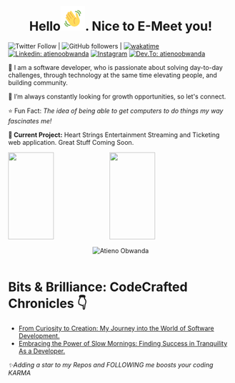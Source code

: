 <!-- <a href="url"><img src="/gitCover.png" width="900px" ></a>
 -->
<h1 align="center">
Hello<img src="/Wave.gif" height="55px" width="55px">. Nice to E-Meet you!
</h1>



![Twitter Follow](https://img.shields.io/twitter/follow/atien_o?style=social) | ![GitHub followers](https://img.shields.io/github/followers/atienoobwanda?style=social) | [![wakatime](https://wakatime.com/badge/user/f625f7da-5f8f-4dc7-b960-de0e9f160147.svg)](https://wakatime.com/@f625f7da-5f8f-4dc7-b960-de0e9f160147)  [![Linkedin: atienoobwanda](https://img.shields.io/badge/linkedin-%231E77B5.svg?&style=for-the-badge&logo=linkedin&logoColor=white )](https://www.linkedin.com/in/millicent-atieno/)  [![Instagram](https://img.shields.io/badge/instagram-%23000000.svg?&style=for-the-badge&logo=instagram&logoColor=white)](https://instagram.com/atien.o/)  [![Dev.To: atienoobwanda](https://img.shields.io/badge/dev.to-%2308090A.svg?&style=for-the-badge&logo=dev.to&logoColor=white)](https://www.dev.to/atienoobwanda/)

<!-- <hr>
 -->
<!-- <details> -->
<!-- <summary> -->
<!-- About Me 🚀 -->
<!-- </summary> -->

:pushpin: I am a software developer, who is passionate about solving day-to-day challenges, through technology at the same time elevating people, and building community. <br>

👀 I’m  always constantly looking for growth opportunities, so let's connect. <br>

<!-- 🇰🇪 Current Location: Kenya.<br>
 -->
:star: Fun Fact: *The idea of being able to get computers to do things my way fascinates me!* <br>

<!-- :fire: Recent Project: <a href='https://weconnekt.herokuapp.com/'>We Connect</a> <br>
 -->
<!-- 🌱 **What I've been up to lately:** I’m currently learning: <a href='https://learning.edx.org/course/course-v1:HarvardX+CS50P+Python/block-v1:HarvardX+CS50P+Python+type@sequential+block@5c4566382df54814ba604df6369ca2fc/block-v1:HarvardX+CS50P+Python+type@vertical+block@a1450ed5620843fe9fd548156a385d26'>**HarvardX CS50's Introduction to Programming with Python**</a> <br> -->

**🌳 Current Project:** Heart Strings Entertainment Streaming and Ticketing web application. Great Stuff Coming Soon.
<br>

<!--MY GIT STATS✨
-->
<div style="display: flex;">
  <img style="width: 45%; height: 195px;" src="https://github-readme-stats.vercel.app/api?username=atienoobwanda&show_icons=true&count_private=true&hide_border=true&title_color=FEE473&icon_color=FF8623&text_color=c9d1d9&bg_color=0d1117" />
  <img style="width: 45%; height: 195px;" src="https://github-readme-stats.vercel.app/api/top-langs/?username=atienoobwanda&layout=compact&hide_border=true&title_color=FEE473&text_color=FFFFFF&bg_color=0d1117" />
</div>

<br>
<div align="center"><img src="https://github-readme-streak-stats.herokuapp.com/?user=atienoobwanda&theme=black-ice&hide_border=true&stroke=0000&background=0D1117&ring=FFE573&fire=FF8623&currStreakLabel=FF8623" alt="Atieno Obwanda" />
</div>
<br>


<!--  <img src="https://komarev.com/ghpvc/?username=AtienoObwanda&&style=flat-square" align="center" />
 -->

# Bits & Brilliance: CodeCrafted Chronicles 👇
<!-- BLOG-POST-LIST:START -->
- [From Curiosity to Creation: My Journey into the World of Software Development.](https://atienoobwanda.hashnode.dev/from-curiosity-to-creation-my-journey-into-the-world-of-software-development)
- [Embracing the Power of Slow Mornings: Finding Success in Tranquility As a Developer.](https://atienoobwanda.hashnode.dev/embracing-the-power-of-slow-mornings-finding-success-in-tranquility-as-a-developer)

<!-- BLOG-POST-LIST:END -->






*✨Adding a star to my Repos and FOLLOWING me boosts your coding KARMA* 
          
